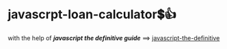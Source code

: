 # javascrpt-loan-calculator:heavy_dollar_sign::+1:                                                                                                                                                                                                                                                                                                                
with the help of **_javascript the definitive guide_** ==>
<a href="https://www.oreilly.com/library/view/javascript-the-definitive/0596101996/">javascript-the-definitive</a>
 
